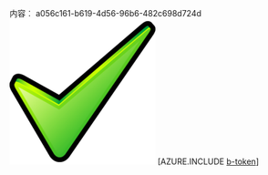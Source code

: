 内容︰ a056c161-b619-4d56-96b6-482c698d724d![图像](4f821cb2-f74a-4219-82ab-eef2752db640.png)
[AZURE.INCLUDE [b-token](50ef2ef6-e903-4cd1-b1f7-764bb76d0212.md)]
